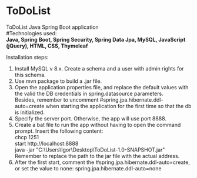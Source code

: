 # ToDoList
ToDoList Java Spring Boot application  
#Technologies used:  
**Java, Spring Boot, Spring Security, Spring Data Jpa, MySQL, JavaScript (jQuery), HTML, CSS, Thymeleaf**

Installation steps:
1. Install MySQL v 8.x. Create a schema and a user with admin rights for this schema.  
2. Use mvn package to build a .jar file.  
3. Open the application.properties file, and replace the default values with the valid the DB credentials in 
spring.datasource parameters.  
Besides, remember to uncomment #spring.jpa.hibernate.ddl-auto=create when starting the application for the first time so that the db is initialized.
4. Specify the server port. Otherwise, the app will use port 8888.  
5. Create a bat file to run the app without having to open the command prompt. 
Insert the following content:   
  chcp 1251  
  start http://localhost:8888  
  java -jar "C:\Users\Igor\Desktop\ToDoList-1.0-SNAPSHOT.jar"  
Remember to replace the path to the jar file with the actual address. 
6. After the first start, comment the #spring.jpa.hibernate.ddl-auto=create, or set the value to none: spring.jpa.hibernate.ddl-auto=none

